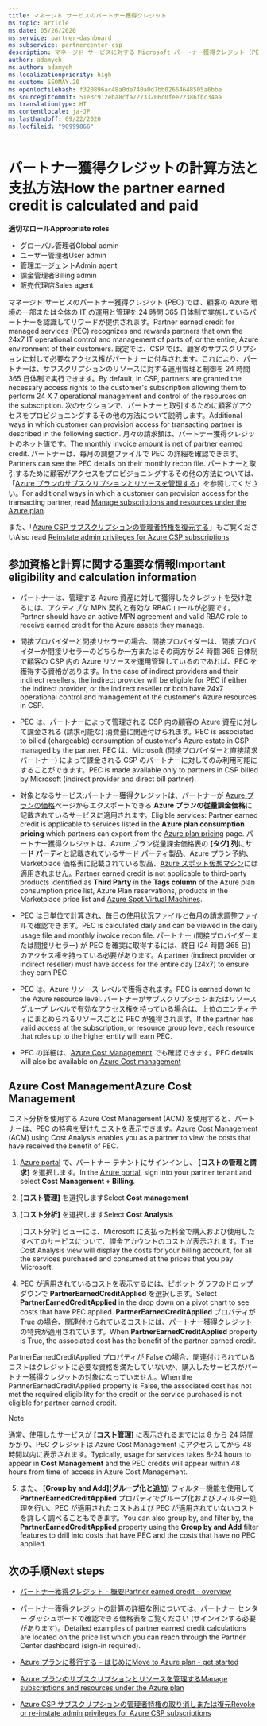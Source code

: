 ```yaml
---
title: マネージド サービスのパートナー獲得クレジット
ms.topic: article
ms.date: 05/26/2020
ms.service: partner-dashboard
ms.subservice: partnercenter-csp
description: マネージド サービスに対する Microsoft パートナー獲得クレジット (PEC) の計算および支払方法と、お客様が適格であることを確認する方法について説明します。
author: adamyeh
ms.author: adamyeh
ms.localizationpriority: high
ms.custom: SEOMAY.20
ms.openlocfilehash: f320896ac48a0de740a0d7bb02664648505a6bbe
ms.sourcegitcommit: 51e3c912eba8cfa72733206c0fee22386fbc34aa
ms.translationtype: HT
ms.contentlocale: ja-JP
ms.lasthandoff: 09/22/2020
ms.locfileid: "90999866"
---
```

# <a name="how-the-partner-earned-credit-is-calculated-and-paid"></a><span data-ttu-id="130e0-103">パートナー獲得クレジットの計算方法と支払方法</span><span class="sxs-lookup"><span data-stu-id="130e0-103">How the partner earned credit is calculated and paid</span></span>

<span data-ttu-id="130e0-104">**適切なロール**</span><span class="sxs-lookup"><span data-stu-id="130e0-104">**Appropriate roles**</span></span>

- <span data-ttu-id="130e0-105">グローバル管理者</span><span class="sxs-lookup"><span data-stu-id="130e0-105">Global admin</span></span>
- <span data-ttu-id="130e0-106">ユーザー管理者</span><span class="sxs-lookup"><span data-stu-id="130e0-106">User admin</span></span>
- <span data-ttu-id="130e0-107">管理エージェント</span><span class="sxs-lookup"><span data-stu-id="130e0-107">Admin agent</span></span>
- <span data-ttu-id="130e0-108">課金管理者</span><span class="sxs-lookup"><span data-stu-id="130e0-108">Billing admin</span></span>
- <span data-ttu-id="130e0-109">販売代理店</span><span class="sxs-lookup"><span data-stu-id="130e0-109">Sales agent</span></span>

<span data-ttu-id="130e0-110">マネージド サービスのパートナー獲得クレジット (PEC) では、顧客の Azure 環境の一部または全体の IT の運用と管理を 24 時間 365 日体制で実施しているパートナーを認識してリワードが提供されます。</span><span class="sxs-lookup"><span data-stu-id="130e0-110">Partner earned credit for managed services (PEC) recognizes and rewards partners that own the 24x7 IT operational control and management of parts of, or the entire, Azure environment of their customers.</span></span> <span data-ttu-id="130e0-111">既定では、CSP では、顧客のサブスクリプションに対して必要なアクセス権がパートナーに付与されます。これにより、パートナーは、サブスクリプションのリソースに対する運用管理と制御を 24 時間 365 日体制で実行できます。</span><span class="sxs-lookup"><span data-stu-id="130e0-111">By default, in CSP, partners are granted the necessary access rights to the customer's subscription allowing them to perform 24 X 7 operational management and control of the resources on the subscription.</span></span> <span data-ttu-id="130e0-112">次のセクションで、パートナーと取引するために顧客がアクセスをプロビジョニングするその他の方法について説明します。</span><span class="sxs-lookup"><span data-stu-id="130e0-112">Additional ways in which customer can provision access for transacting partner is described in the following section.</span></span> <span data-ttu-id="130e0-113">月々の請求額は、パートナー獲得クレジットのネット値です。</span><span class="sxs-lookup"><span data-stu-id="130e0-113">The monthly invoice amount is net of partner earned credit.</span></span> <span data-ttu-id="130e0-114">パートナーは、毎月の調整ファイルで PEC の詳細を確認できます。</span><span class="sxs-lookup"><span data-stu-id="130e0-114">Partners can see the PEC details on their monthly recon file.</span></span> <span data-ttu-id="130e0-115">パートナーと取引するために顧客がアクセスをプロビジョニングするその他の方法については、「[Azure プランのサブスクリプションとリソースを管理する](azure-plan-manage.md)」を参照してください。</span><span class="sxs-lookup"><span data-stu-id="130e0-115">For additional ways in which a customer can provision access for the transacting partner, read [Manage subscriptions and resources under the Azure plan](azure-plan-manage.md).</span></span>

<span data-ttu-id="130e0-116">また、「[Azure CSP サブスクリプションの管理者特権を復元する](revoke-reinstate-csp.md)」もご覧ください</span><span class="sxs-lookup"><span data-stu-id="130e0-116">Also read [Reinstate admin privileges for Azure CSP subscriptions](revoke-reinstate-csp.md)</span></span>

## <a name="important-eligibility-and-calculation-information"></a><span data-ttu-id="130e0-117">参加資格と計算に関する重要な情報</span><span class="sxs-lookup"><span data-stu-id="130e0-117">Important eligibility and calculation information</span></span>

- <span data-ttu-id="130e0-118">パートナーは、管理する Azure 資産に対して獲得したクレジットを受け取るには、アクティブな MPN 契約と有効な RBAC ロールが必要です。</span><span class="sxs-lookup"><span data-stu-id="130e0-118">Partner should have an active MPN agreement and valid RBAC role to receive earned credit for the Azure assets they manage.</span></span> 

- <span data-ttu-id="130e0-119">間接プロバイダーと間接リセラーの場合、間接プロバイダーは、間接プロバイダーか間接リセラーのどちらか一方またはその両方が 24 時間 365 日体制で顧客の CSP 内の Azure リソースを運用管理しているのであれば、PEC を獲得する資格があります。</span><span class="sxs-lookup"><span data-stu-id="130e0-119">In the case of indirect providers and their indirect resellers, the indirect provider will be eligible for PEC if either the indirect provider, or the indirect reseller or both have 24x7 operational control and management of the customer's Azure resources in CSP.</span></span>

- <span data-ttu-id="130e0-120">PEC は、パートナーによって管理される CSP 内の顧客の Azure 資産に対して課金される (請求可能な) 消費量に関連付けられます。</span><span class="sxs-lookup"><span data-stu-id="130e0-120">PEC is associated to billed (chargeable) consumption of customer's Azure estate in CSP managed by the partner.</span></span> <span data-ttu-id="130e0-121">PEC は、Microsoft (間接プロバイダーと直接請求パートナー) によって課金される CSP のパートナーに対してのみ利用可能にすることができます。</span><span class="sxs-lookup"><span data-stu-id="130e0-121">PEC is made available only to partners in CSP billed by Microsoft (indirect provider and direct bill partner).</span></span> 

- <span data-ttu-id="130e0-122">対象となるサービス:パートナー獲得クレジットは、パートナーが [Azure プランの価格](https://partner.microsoft.com/commerce/sales)ページからエクスポートできる **Azure プランの従量課金価格**に記載されているサービスに適用されます。</span><span class="sxs-lookup"><span data-stu-id="130e0-122">Eligible services: Partner earned credit is applicable to services listed in the **Azure plan consumption pricing** which partners can export from the [Azure plan pricing](https://partner.microsoft.com/commerce/sales) page.</span></span> <span data-ttu-id="130e0-123">パートナー獲得クレジットは、Azure プラン従量課金価格表の **[タグ] 列**に**サード パーティ**と記載されているサード パーティ製品、Azure プラン予約、Marketplace 価格表に記載されている製品、[Azure スポット仮想マシン](https://partner.microsoft.com/resources/collection/azure-spot-in-csp#/)には適用されません。</span><span class="sxs-lookup"><span data-stu-id="130e0-123">Partner earned credit is not applicable to third-party products identified as **Third Party** in the **Tags column** of the Azure plan consumption price list, Azure Plan reservations, products in the Marketplace price list and [Azure Spot Virtual Machines](https://partner.microsoft.com/resources/collection/azure-spot-in-csp#/).</span></span>

- <span data-ttu-id="130e0-124">PEC は日単位で計算され、毎日の使用状況ファイルと毎月の請求調整ファイルで確認できます。</span><span class="sxs-lookup"><span data-stu-id="130e0-124">PEC is calculated daily and can be viewed in the daily usage file and monthly invoice recon file.</span></span> <span data-ttu-id="130e0-125">パートナー (間接プロバイダーまたは間接リセラー) が PEC を確実に取得するには、終日 (24 時間 365 日) のアクセス権を持っている必要があります。</span><span class="sxs-lookup"><span data-stu-id="130e0-125">A partner (indirect provider or indirect reseller) must have access for the entire day (24x7) to ensure they earn PEC.</span></span>  

- <span data-ttu-id="130e0-126">PEC は、Azure リソース レベルで獲得されます。</span><span class="sxs-lookup"><span data-stu-id="130e0-126">PEC is earned down to the Azure resource level.</span></span> <span data-ttu-id="130e0-127">パートナーがサブスクリプションまたはリソース グループ レベルで有効なアクセス権を持っている場合は、上位のエンティティにまとめられるリソースごとに PEC が獲得されます。</span><span class="sxs-lookup"><span data-stu-id="130e0-127">If the partner has valid access at the subscription, or resource group level, each resource that roles up to the higher entity will earn PEC.</span></span>  

- <span data-ttu-id="130e0-128">PEC の詳細は、[Azure Cost Management](/azure/cost-management-billing/costs/get-started-partners) でも確認できます。</span><span class="sxs-lookup"><span data-stu-id="130e0-128">PEC details will also be available on [Azure Cost management](/azure/cost-management-billing/costs/get-started-partners)</span></span>

## <a name="azure-cost-management"></a><span data-ttu-id="130e0-129">Azure Cost Management</span><span class="sxs-lookup"><span data-stu-id="130e0-129">Azure Cost Management</span></span>

<span data-ttu-id="130e0-130">コスト分析を使用する Azure Cost Management (ACM) を使用すると、パートナーは、PEC の特典を受けたコストを表示できます。</span><span class="sxs-lookup"><span data-stu-id="130e0-130">Azure Cost Management (ACM) using Cost Analysis enables you as a partner to view the costs that have received the benefit of PEC.</span></span>  

1. <span data-ttu-id="130e0-131">[Azure portal](https://portal.azure.com) で、パートナー テナントにサインインし、 **[コストの管理と請求]** を選択します。</span><span class="sxs-lookup"><span data-stu-id="130e0-131">In the [Azure portal](https://portal.azure.com), sign into your partner tenant and select **Cost Management + Billing**.</span></span>

2. <span data-ttu-id="130e0-132">**[コスト管理]** を選択します</span><span class="sxs-lookup"><span data-stu-id="130e0-132">Select **Cost management**</span></span>

3. <span data-ttu-id="130e0-133">**[コスト分析]** を選択します</span><span class="sxs-lookup"><span data-stu-id="130e0-133">Select **Cost Analysis**</span></span>

   <span data-ttu-id="130e0-134">[コスト分析] ビューには、Microsoft に支払った料金で購入および使用したすべてのサービスについて、課金アカウントのコストが表示されます。</span><span class="sxs-lookup"><span data-stu-id="130e0-134">The Cost Analysis view will display the costs for your billing account, for all the services purchased and consumed at the prices that you pay Microsoft.</span></span>

4. <span data-ttu-id="130e0-135">PEC が適用されているコストを表示するには、ピボット グラフのドロップダウンで **PartnerEarnedCreditApplied** を選択します。</span><span class="sxs-lookup"><span data-stu-id="130e0-135">Select **PartnerEarnedCreditApplied** in the drop down on a pivot chart to see costs that have PEC applied.</span></span> <span data-ttu-id="130e0-136">**PartnerEarnedCreditApplied** プロパティが True の場合、関連付けられているコストには、パートナー獲得クレジットの特典が適用されています。</span><span class="sxs-lookup"><span data-stu-id="130e0-136">When **PartnerEarnedCreditApplied** property is True, the associated cost has the benefit of the partner earned credit.</span></span> 

<span data-ttu-id="130e0-137">PartnerEarnedCreditApplied プロパティが False の場合、関連付けられているコストはクレジットに必要な資格を満たしていないか、購入したサービスがパートナー獲得クレジットの対象になっていません。</span><span class="sxs-lookup"><span data-stu-id="130e0-137">When the PartnerEarnedCreditApplied property is False, the associated cost has not met the required eligibility for the credit or the service purchased is not eligible for partner earned credit.</span></span>

>[!NOTE] 
><span data-ttu-id="130e0-138">通常、使用したサービスが **[コスト管理]** に表示されるまでには 8 から 24 時間かかり、PEC クレジットは Azure Cost Management にアクセスしてから 48 時間以内に表示されます。</span><span class="sxs-lookup"><span data-stu-id="130e0-138">Typically, usage for services takes 8-24 hours to appear in **Cost Management** and the PEC credits will appear within 48 hours from time of access in Azure Cost Management.</span></span>

5. <span data-ttu-id="130e0-139">また、 **[Group by and Add]\(グループ化と追加\)** フィルター機能を使用して **PartnerEarnedCreditApplied** プロパティでグループ化およびフィルター処理を行い、PEC が適用されたコストおよび PEC が適用されていないコストを詳しく調べることもできます。</span><span class="sxs-lookup"><span data-stu-id="130e0-139">You can also group by, and filter by, the **PartnerEarnedCreditApplied** property using the **Group by and Add** filter features to drill into costs that have PEC and the costs that have no PEC applied.</span></span>

## <a name="next-steps"></a><span data-ttu-id="130e0-140">次の手順</span><span class="sxs-lookup"><span data-stu-id="130e0-140">Next steps</span></span>

- [<span data-ttu-id="130e0-141">パートナー獲得クレジット - 概要</span><span class="sxs-lookup"><span data-stu-id="130e0-141">Partner earned credit - overview</span></span>](partner-earned-credit.md)

- <span data-ttu-id="130e0-142">パートナー獲得クレジットの計算の詳細な例については、パートナー センター ダッシュボードで確認できる価格表をご覧ください (サインインする必要があります)。</span><span class="sxs-lookup"><span data-stu-id="130e0-142">Detailed examples of partner earned credit calculations are located on the price list which you can reach through the Partner Center dashboard (sign-in required).</span></span>

- [<span data-ttu-id="130e0-143">Azure プランに移行する - はじめに</span><span class="sxs-lookup"><span data-stu-id="130e0-143">Move to Azure plan - get started</span></span>](azure-plan-get-started.md)

- [<span data-ttu-id="130e0-144">Azure プランのサブスクリプションとリソースを管理する</span><span class="sxs-lookup"><span data-stu-id="130e0-144">Manage subscriptions and resources under the Azure plan</span></span>](azure-plan-manage.md)

- [<span data-ttu-id="130e0-145">Azure CSP サブスクリプションの管理者特権の取り消しまたは復元</span><span class="sxs-lookup"><span data-stu-id="130e0-145">Revoke or re-instate admin privileges for Azure CSP subscriptions</span></span>](revoke-reinstate-csp.md)

